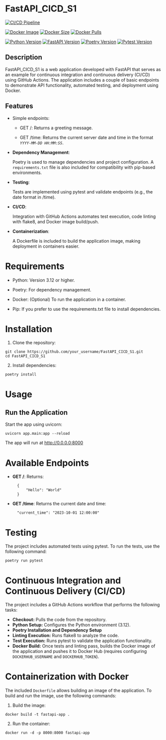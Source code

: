 # FastAPI_CICD_S1

[![CI/CD Pipeline](https://github.com/LBrownI/FastAPI_CICD_S1/actions/workflows/main.yml/badge.svg)](https://github.com/LBrownI/FastAPI_CICD_S1/actions/workflows/main.yml)

[![Docker Image](https://img.shields.io/docker/v/lbrowni/fastapi-app?label=Docker%20Image&sort=semver)](https://https://hub.docker.com/r/lbrowni/fastapi-app)
[![Docker Size](https://img.shields.io/docker/image-size/lbrowni/fastapi-app/latest)](https://hub.docker.com/r/lbrowni/fastapi-app)
[![Docker Pulls](https://img.shields.io/docker/pulls/lbrowni/fastapi-app)](https://hub.docker.com/r/lbrowni/fastapi-app)

[![Python Version](https://img.shields.io/badge/python-3.12-blue.svg)](https://www.python.org/downloads/release/python-3120/)
[![FastAPI Version](https://img.shields.io/badge/FastAPI-0.115.12-blue.svg)](https://fastapi.tiangolo.com/)
[![Poetry Version](https://img.shields.io/badge/Poetry-2.1.2-blue.svg)](https://python-poetry.org/)
[![Pytest Version](https://img.shields.io/badge/Pytest-8.3.5-blue.svg)](https://docs.pytest.org/en/stable/)


## Description
FastAPI_CICD_S1 is a web application developed with FastAPI that serves as an example for continuous integration and continuous delivery (CI/CD) using GitHub Actions. The application includes a couple of basic endpoints to demonstrate API functionality, automated testing, and deployment using Docker.

## Features
- Simple endpoints:

    - GET /: Returns a greeting message.

    - GET /time: Returns the current server date and time in the format *```YYYY-MM-DD HH:MM:SS```*.

- **Dependency Management**:

    Poetry is used to manage dependencies and project configuration.
    A ```requirements.txt``` file is also included for compatibility with pip-based environments.

- **Testing**:

  Tests are implemented using pytest and validate endpoints (e.g., the date format in /time).

- **CI/CD**:
  
    Integration with GitHub Actions automates test execution, code linting with flake8, and Docker image build/push.

- **Containerization**:

    A Dockerfile is included to build the application image, making deployment in containers easier.

# Requirements
- Python: Version 3.12 or higher.

- Poetry: For dependency management.

- Docker: (Optional) To run the application in a container.

- Pip: If you prefer to use the requirements.txt file to install dependencies.

# Installation
1. Clone the repository:
```
git clone https://github.com/your_username/FastAPI_CICD_S1.git
cd FastAPI_CICD_S1
```

2. Install dependencies:
```
poetry install
```

# Usage
## Run the Application
Start the app using uvicorn:
```
uvicorn app.main:app --reload
```
The app will run at http://0.0.0.0:8000

# Available Endpoints
- **GET /**: Returns:
  ```
    {
        "Hello": "World"
    }
    ```
- **GET /time**: Returns the current date and time:
  ```
    "current_time": "2023-10-01 12:00:00"
    ```

# Testing
The project includes automated tests using pytest. To run the tests, use the following command:
```
poetry run pytest
```

# Continuous Integration and Continuous Delivery (CI/CD)
The project includes a GitHub Actions workflow that performs the following tasks:
- **Checkout:** Pulls the code from the repository.
- **Python Setup:** Configures the Python environment (3.12).
- **Poetry Installation and Dependency Setup**
- **Linting Execution:** Runs flake8 to analyze the code.
- **Test Execution:** Runs pytest to validate the application functionality.
- **Docker Build:** Once tests and linting pass, builds the Docker image of the application and pushes it to Docker Hub (requires configuring ```DOCKERHUB_USERNAME``` and ```DOCKERHUB_TOKEN```).

# Containerization with Docker
The included ```Dockerfile``` allows building an image of the application. To build and run the image, use the following commands:
1. Build the image:
```
docker build -t fastapi-app .
```
2. Run the container:
```
docker run -d -p 8000:8000 fastapi-app
```
